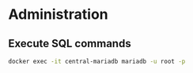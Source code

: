 # Administration

## Execute SQL commands
```bash
docker exec -it central-mariadb mariadb -u root -p
```